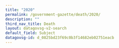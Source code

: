 ```yaml
---
title: "2020"
permalink: /government-gazette/death/2020/
description: ""
third_nav_title: Death
layout: datagovsg-v2-search
default_field: Subject
datagovsg-id: d_0825bd23f69c0b3f14682eb02751eacb
---
```

